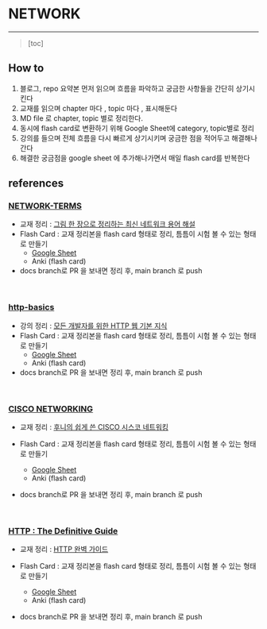 # NETWORK

------

> [toc]



## How to

1. 블로그, repo 요약본 먼저 읽으며 흐름을 파악하고 궁금한 사항들을 간단히 상기시킨다
2. 교재를 읽으며 chapter 마다 , topic 마다 , 표시해둔다
3. MD file 로 chapter, topic 별로 정리한다.
4. 동시에 flash card로 변환하기 위해 Google Sheet에 category, topic별로 정리
5. 강의를 들으며 전체 흐름을 다시 빠르게 상기시키며 궁금한 점을 적어두고 해결해나간다
6. 해결한 궁금점을 google sheet 에 추가해나가면서 매일 flash card를 반복한다



## references

### [NETWORK-TERMS](https://github.com/Dinoryong/Network/tree/main/NETWORK-TERMS)

- 교재 정리 : [그림 한 장으로 정리하는 최신 네트워크 용어 해설](https://book.naver.com/bookdb/book_detail.nhn?bid=11091520)
- Flash Card : 교재 정리본을 flash card 형태로 정리, 틈틈이 시험 볼 수 있는 형태로 만들기
  - [Google Sheet](https://docs.google.com/spreadsheets/d/16sB1tNt-IFqbreJ4ytutIIF-dTqlVelDk49IYn8WWxw/edit?usp=sharing)
  - Anki (flash card)
- docs branch로 PR 을 보내면 정리 후, main branch 로 push



<br/>

### [http-basics](https://github.com/Dinoryong/Network/tree/main/http-basics)

- 강의 정리 : [모든 개발자를 위한 HTTP 웹 기본 지식](https://www.inflearn.com/course/http-%EC%9B%B9-%EB%84%A4%ED%8A%B8%EC%9B%8C%ED%81%AC)
- Flash Card : 교재 정리본을 flash card 형태로 정리, 틈틈이 시험 볼 수 있는 형태로 만들기
  - [Google Sheet](https://docs.google.com/spreadsheets/d/16sB1tNt-IFqbreJ4ytutIIF-dTqlVelDk49IYn8WWxw/edit?usp=sharing)
  - Anki (flash card)
- docs branch로 PR 을 보내면 정리 후, main branch 로 push



<br/>

### [CISCO NETWORKING]()

- 교재 정리 : [후니의 쉽게 쓴 CISCO 시스코 네트워킹](http://www.yes24.com/Product/Goods/64994948)

- Flash Card : 교재 정리본을 flash card 형태로 정리, 틈틈이 시험 볼 수 있는 형태로 만들기
  - [Google Sheet](https://docs.google.com/spreadsheets/d/16sB1tNt-IFqbreJ4ytutIIF-dTqlVelDk49IYn8WWxw/edit?usp=sharing)
  - Anki (flash card)
- docs branch로 PR 을 보내면 정리 후, main branch 로 push



<br/>

### [HTTP : The Definitive Guide]()

- 교재 정리 : [HTTP 완벽 가이드](http://www.kyobobook.co.kr/product/detailViewKor.laf?mallGb=KOR&ejkGb=KOR&barcode=9788966261208)

- Flash Card : 교재 정리본을 flash card 형태로 정리, 틈틈이 시험 볼 수 있는 형태로 만들기
  - [Google Sheet](https://docs.google.com/spreadsheets/d/16sB1tNt-IFqbreJ4ytutIIF-dTqlVelDk49IYn8WWxw/edit?usp=sharing)
  - Anki (flash card)
- docs branch로 PR 을 보내면 정리 후, main branch 로 push
